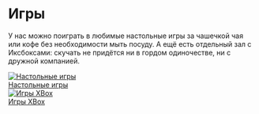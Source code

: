 # Игры

У нас можно поиграть в любимые настольные игры за чашечкой чая или кофе без необходимости мыть посуду. А ещё есть отдельный зал с Иксбоксами: скучать не придётся ни в гордом одиночестве, ни с дружной компанией.

<div class="container-fluid_">
  <div class="row">
    <div class="col-sm-6">
      <div class="thumbnail">
        <a href="#">
          <img src="http://gidm.ru/data/un/26/26900/af59b922de66237ae18e2bf0728bfb66.jpg" class="img-responsive" alt="Настольные игры">
        </a>
        <div class="caption text-center">
          <a href="#">
            Настольные игры
          </a>
        </div>
      </div>
    </div>
    <div class="col-sm-6">
      <div class="thumbnail">
        <a href="#">
          <img src="http://img13.deviantart.net/87cb/i/2015/106/0/5/xbox_wallpaper_2_by_weslperdae-d7o8twa.jpg" class="img-responsive" alt="Игры XBox">
        </a>
        <div class="caption text-center">
          <a href="#">
            Игры XBox
          </a>
        </div>
      </div>
    </div>
  </div>
</div>